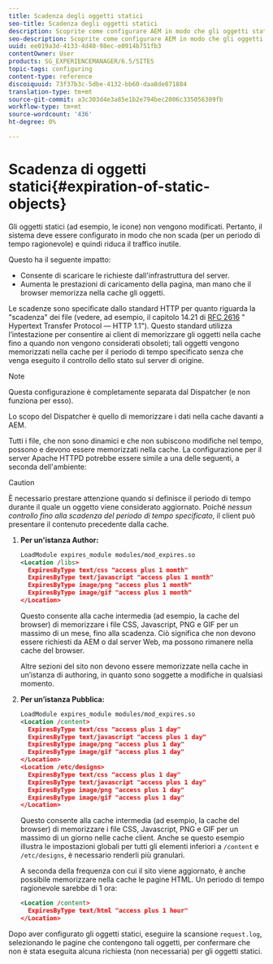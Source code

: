 ```yaml
---
title: Scadenza degli oggetti statici
seo-title: Scadenza degli oggetti statici
description: Scoprite come configurare AEM in modo che gli oggetti statici non scadano (per un periodo di tempo ragionevole).
seo-description: Scoprite come configurare AEM in modo che gli oggetti statici non scadano (per un periodo di tempo ragionevole).
uuid: ee019a3d-4133-4d40-98ec-e0914b751fb3
contentOwner: User
products: SG_EXPERIENCEMANAGER/6.5/SITES
topic-tags: configuring
content-type: reference
discoiquuid: 73f37b3c-5dbe-4132-bb60-daa8de871884
translation-type: tm+mt
source-git-commit: a3c303d4e3a85e1b2e794bec2006c335056309fb
workflow-type: tm+mt
source-wordcount: '436'
ht-degree: 0%

---
```



# Scadenza di oggetti statici{#expiration-of-static-objects}

Gli oggetti statici (ad esempio, le icone) non vengono modificati. Pertanto, il sistema deve essere configurato in modo che non scada (per un periodo di tempo ragionevole) e quindi riduca il traffico inutile.

Questo ha il seguente impatto:

* Consente di scaricare le richieste dall&#39;infrastruttura del server.
* Aumenta le prestazioni di caricamento della pagina, man mano che il browser memorizza nella cache gli oggetti.

Le scadenze sono specificate dallo standard HTTP per quanto riguarda la &quot;scadenza&quot; dei file (vedere, ad esempio, il capitolo 14.21 di [RFC 2616](https://www.ietf.org/rfc/rfc2616.txt) &quot; Hypertext Transfer Protocol — HTTP 1.1&quot;). Questo standard utilizza l’intestazione per consentire ai client di memorizzare gli oggetti nella cache fino a quando non vengono considerati obsoleti; tali oggetti vengono memorizzati nella cache per il periodo di tempo specificato senza che venga eseguito il controllo dello stato sul server di origine.

>[!NOTE]
>
>Questa configurazione è completamente separata dal Dispatcher (e non funziona per esso).
>
>Lo scopo del Dispatcher è quello di memorizzare i dati nella cache davanti a AEM.

Tutti i file, che non sono dinamici e che non subiscono modifiche nel tempo, possono e devono essere memorizzati nella cache. La configurazione per il server Apache HTTPD potrebbe essere simile a una delle seguenti, a seconda dell&#39;ambiente:

>[!CAUTION]
>
>È necessario prestare attenzione quando si definisce il periodo di tempo durante il quale un oggetto viene considerato aggiornato. Poiché *nessun controllo fino alla scadenza del periodo di tempo specificato*, il client può presentare il contenuto precedente dalla cache.

1. **Per un&#39;istanza Author:**

   ```xml
   LoadModule expires_module modules/mod_expires.so
   <Location /libs>
     ExpiresByType text/css "access plus 1 month"
     ExpiresByType text/javascript "access plus 1 month"
     ExpiresByType image/png "access plus 1 month"
     ExpiresByType image/gif "access plus 1 month"
   </Location>
   ```

   Questo consente alla cache intermedia (ad esempio, la cache del browser) di memorizzare i file CSS, Javascript, PNG e GIF per un massimo di un mese, fino alla scadenza. Ciò significa che non devono essere richiesti da AEM o dal server Web, ma possono rimanere nella cache del browser.

   Altre sezioni del sito non devono essere memorizzate nella cache in un’istanza di authoring, in quanto sono soggette a modifiche in qualsiasi momento.

1. **Per un’istanza Pubblica:**

   ```xml
   LoadModule expires_module modules/mod_expires.so
   <Location /content>
     ExpiresByType text/css "access plus 1 day"
     ExpiresByType text/javascript "access plus 1 day"
     ExpiresByType image/png "access plus 1 day"
     ExpiresByType image/gif "access plus 1 day"
   </Location>
   <Location /etc/designs>
     ExpiresByType text/css "access plus 1 day"
     ExpiresByType text/javascript "access plus 1 day"
     ExpiresByType image/png "access plus 1 day"
     ExpiresByType image/gif "access plus 1 day"
   </Location>
   ```

   Questo consente alla cache intermedia (ad esempio, la cache del browser) di memorizzare i file CSS, Javascript, PNG e GIF per un massimo di un giorno nelle cache client. Anche se questo esempio illustra le impostazioni globali per tutti gli elementi inferiori a `/content` e `/etc/designs`, è necessario renderli più granulari.

   A seconda della frequenza con cui il sito viene aggiornato, è anche possibile memorizzare nella cache le pagine HTML. Un periodo di tempo ragionevole sarebbe di 1 ora:

   ```xml
   <Location /content>
     ExpiresByType text/html "access plus 1 hour"
   </Location>
   ```

Dopo aver configurato gli oggetti statici, eseguire la scansione `request.log`, selezionando le pagine che contengono tali oggetti, per confermare che non è stata eseguita alcuna richiesta (non necessaria) per gli oggetti statici.
